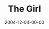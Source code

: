 ---
layout: message
category: message
series: "Christmas Stories"
title: "The Girl"
date: 2004-12-04-00-00
message_id: 142
audio: "http://s3.amazonaws.com/crossroads-media/media/legacy/mp3/Xmas_Stories_01_12-04-04_The_Girl.mp3"
audio-duration: "35:21"
explicit: false
---